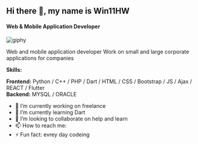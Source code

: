 ## Hi there 👋, my name is **Win11HW**
#### Web & Mobile Application Developer
![giphy](https://user-images.githubusercontent.com/96502902/219892295-368b0d80-eccb-4705-8074-3e08a5f94c0f.gif)

Web and mobile application developer
Work on small and large corporate applications for companies

<b>Skills:</b><br>

<b>Frontend:</b> Python / C++ / PHP / Dart / HTML / CSS / Bootstrap / JS / Ajax / REACT / Flutter <br>
<b>Backend:</b> MYSQL / ORACLE

- 🔭 I’m currently working on freelance 
- 🌱 I’m currently learning Dart 
- 👯 I’m looking to collaborate on help and learn 
- 📫 How to reach me:
- ⚡ Fun fact: evrey day codeing 
